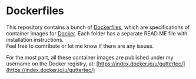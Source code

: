 # Dockerfiles

This repository contains a bunch of [Dockerfiles](http://research.axelquack.de/virtualization/2014/08/30/dockerContainerVirtualization.html), which are specifications of container images for [Docker](http://research.axelquack.de/virtualization/2014/08/30/dockerContainerVirtualization.html). Each folder has a separate READ ME file with installation instructions.  
Feel free to contribute or let me know if there are any issues.

For the most part, all these container images are published under my username on the Docker registry, at: [https://index.docker.io/u/guttertec/](https://index.docker.io/u/guttertec/)